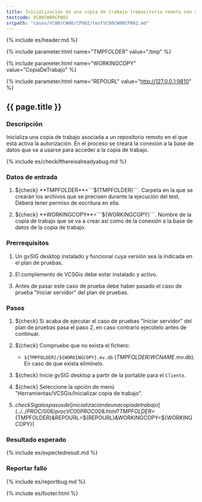 ```yaml
---
title: Inicialización de una copia de trabajo (repositorio remoto con autorización)
testcode: VC00CW00CP002
srcpath: "casos/VC00/CW00/CP002/testVC00CW00CP002.md"
---
```


{% include es/header.md %}

{% include parameter.html name="TMPFOLDER" value="/tmp" %}

{% include parameter.html name="WORKINGCOPY" value="CopiaDeTrabajo" %}

{% include parameter.html name="REPOURL" value="http://127.0.0.1:9810" %}

## {{ page.title }}

### Descripción

Inicializa una copia de trabajo asociada a un repositorio remoto en el que está activa la autorización.
En el proceso se creará la conexión a la base de datos que va a usarse para acceder 
a la copia de trabajo.

{% include es/checkifthereisalreadyabug.md %}

### Datos de entrada

1. ${check} **TMPFOLDER**=```${TMPFOLDER}```. Carpeta en la que se crearán los archivos que se precisen 
   durante la ejecución del test. Deberá tener permiso de escritura en ella.

1. ${check} **WORKINGCOPY**=```${WORKINGCOPY}```. Nombre de la copia de trabajo que se va a crear así como de la conexión a la base de datos de la copia de trabajo. 

### Prerrequisitos

1. Un gvSIG desktop instalado y funcional cuya versión sea la indicada en el plan de pruebas.

2. El complemento de VCSGis debe estar instalado y activo.

3. Antes de pasar este caso de prueba debe haber pasado el caso de prueba "Iniciar servidor" del plan de pruebas.

### Pasos

1. ${check} Si acaba de ejecutar el caso de pruebas "Iniciar servidor" del plan de pruebas pasa el paso 2, en caso
   contrario ejecútelo antes de continuar.

2. ${check} Compruebe que no exista el fichero:
   * ```${TMPFOLDER}/${WORKINGCOPY}.mv.db``` (*TMPFOLDER*/*WCNAME*.mv.db).
   En caso de que exista elimínelo.
   
3. ${check} Inicie gvSIG desktop a partir de la portable para el ```Cliente```.

4. ${check} Seleccione la opción de menú "Herramientas/VCSGis/Inicializar copia de trabajo".

5. ${check} Siga los pasos de [inicialización de una copia de trabajo](../../PROC/008/procVC00PROC008.html?TMPFOLDER=${TMPFOLDER}&REPOURL=${REPOURL}&WORKINGCOPY=${WORKINGCOPY}) 

### Resultado esperado

{% include es/expectedresult.md %}

### Reportar fallo

{% include es/reportbug.md %}

{% include es/footer.html %}
